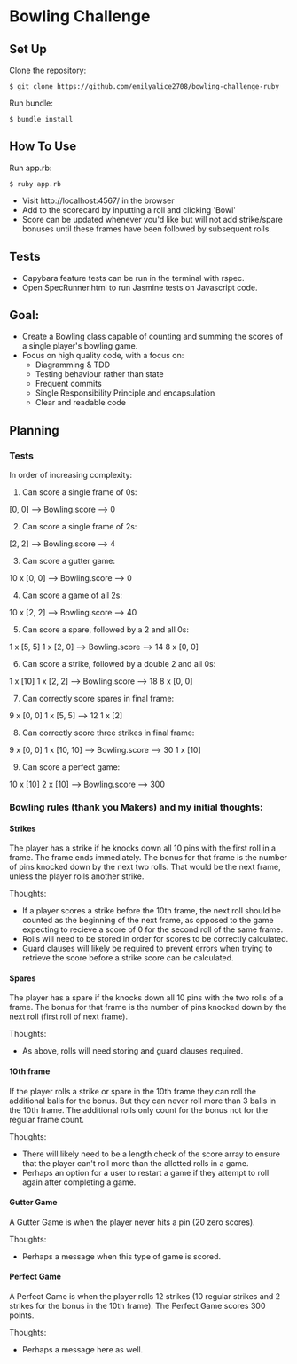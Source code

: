 
Bowling Challenge
=================

## Set Up
Clone the repository:
```
$ git clone https://github.com/emilyalice2708/bowling-challenge-ruby
```
Run bundle:
```
$ bundle install
```

## How To Use

Run app.rb:
```
$ ruby app.rb
```

- Visit http://localhost:4567/ in the browser
- Add to the scorecard by inputting a roll and clicking 'Bowl'
- Score can be updated whenever you'd like but will not add strike/spare bonuses until these frames have been followed by subsequent rolls. 

## Tests
- Capybara feature tests can be run in the terminal with rspec.
- Open SpecRunner.html to run Jasmine tests on Javascript code.


## Goal:
- Create a Bowling class capable of counting and summing the scores of a single player's bowling game.
- Focus on high quality code, with a focus on:
    - Diagramming & TDD
    - Testing behaviour rather than state
    - Frequent commits
    - Single Responsibility Principle and encapsulation
    - Clear and readable code

## Planning

### Tests

In order of increasing complexity:

1. Can score a single frame of 0s:

[0, 0] --> Bowling.score --> 0

2. Can score a single frame of 2s:

[2, 2] --> Bowling.score --> 4

3. Can score a gutter game:

10 x [0, 0] --> Bowling.score --> 0

4. Can score a game of all 2s:

10 x [2, 2] --> Bowling.score --> 40

5. Can score a spare, followed by a 2 and all 0s:

1 x [5, 5]
1 x [2, 0]  --> Bowling.score --> 14
8 x [0, 0]

6. Can score a strike, followed by a double 2 and all 0s:

1 x [10]
1 x [2, 2]  --> Bowling.score --> 18
8 x [0, 0]

7. Can correctly score spares in final frame:

9 x [0, 0]
1 x [5, 5]  --> 12
1 x [2]

8. Can correctly score three strikes in final frame:

9 x [0, 0]
1 x [10, 10] --> Bowling.score --> 30
1 x [10]

9. Can score a perfect game:

10 x [10]
2 x [10]     -->  Bowling.score --> 300


### Bowling rules (thank you Makers) and my initial thoughts:

#### Strikes

The player has a strike if he knocks down all 10 pins with the first roll in a frame. The frame ends immediately. The bonus for that frame is the number of pins knocked down by the next two rolls. That would be the next frame, unless the player rolls another strike.

Thoughts:
- If a player scores a strike before the 10th frame, the next roll should be counted as the beginning of the next frame, as opposed to the game expecting to recieve a score of 0 for the second roll of the same frame.
- Rolls will need to be stored in order for scores to be correctly calculated.
- Guard clauses will likely be required to prevent errors when trying to retrieve the score before a strike score can be calculated.

#### Spares

The player has a spare if the knocks down all 10 pins with the two rolls of a frame. The bonus for that frame is the number of pins knocked down by the next roll (first roll of next frame).

Thoughts:
- As above, rolls will need storing and guard clauses required.

#### 10th frame

If the player rolls a strike or spare in the 10th frame they can roll the additional balls for the bonus. But they can never roll more than 3 balls in the 10th frame. The additional rolls only count for the bonus not for the regular frame count.

Thoughts:
- There will likely need to be a length check of the score array to ensure that the player can't roll more than the allotted rolls in a game.
- Perhaps an option for a user to restart a game if they attempt to roll again after completing a game.

#### Gutter Game

A Gutter Game is when the player never hits a pin (20 zero scores).

Thoughts:
- Perhaps a message when this type of game is scored.

#### Perfect Game

A Perfect Game is when the player rolls 12 strikes (10 regular strikes and 2 strikes for the bonus in the 10th frame). The Perfect Game scores 300 points.

Thoughts:
- Perhaps a message here as well.




